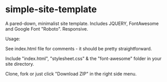 # simple-site-template
A pared-down, minimalist site template. Includes JQUERY, FontAwesome and Google Font "Roboto". Responsive.


Usage:

See index.html file for comments - it should be pretty straightforward.

Include "index.html", "stylesheet.css" & the "font-awesome" folder in your site directory.

Clone, fork or just click "Download ZIP" in the right side menu.
